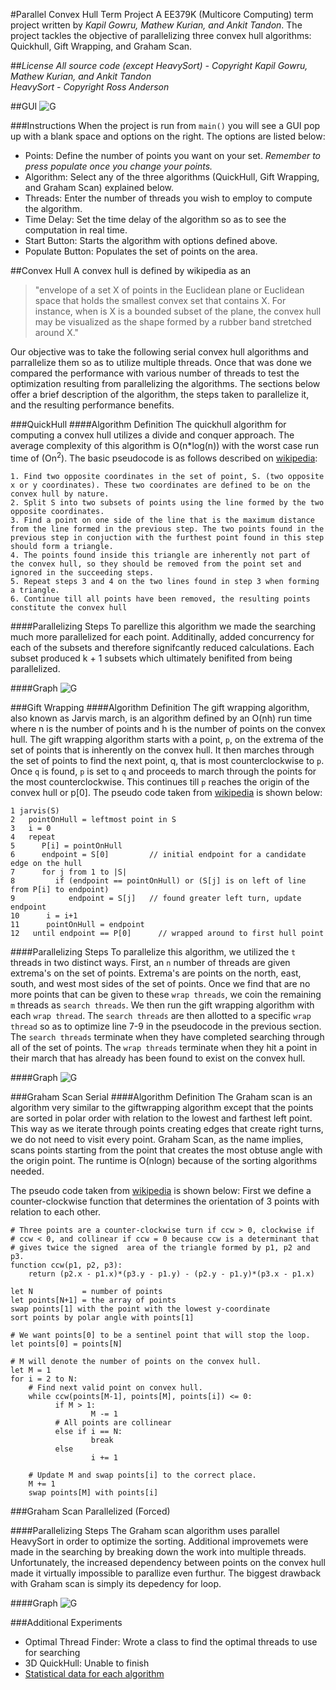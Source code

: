 #Parallel Convex Hull Term Project
A EE379K (Multicore Computing) term project written by *Kapil Gowru, Mathew Kurian, and Ankit Tandon*. The project tackles the objective of parallelizing three convex hull algorithms: Quickhull, Gift Wrapping, and Graham Scan.

##*License*
*All source code (except HeavySort) - Copyright Kapil Gowru, Mathew Kurian, and Ankit Tandon*  
*HeavySort - Copyright Ross Anderson*

##GUI
![G](https://raw.githubusercontent.com/bluejamesbond/Parallel-Convex-Hull/master/misc/screenshot1.png)

###Instructions
When the project is run from `main()` you will see a GUI pop up with a blank space and options on the right. The options are listed below:
- Points: Define the number of points you want on your set. *Remember to press populate once you change your points.*
- Algorithm: Select any of the three algorithms (QuickHull, Gift Wrapping, and Graham Scan) explained below.
- Threads: Enter the number of threads you wish to employ to compute the algorithm.
- Time Delay: Set the time delay of the algorithm so as to see the computation in real time.
- Start Button: Starts the algorithm with options defined above.
- Populate Button: Populates the set of points on the area.

##Convex Hull
A convex hull is defined by wikipedia as an
>"envelope of a set X of points in the Euclidean plane or Euclidean space that holds the smallest convex set that contains X. For instance, when is X is a bounded subset of the plane, the convex hull may be visualized as the shape formed by a rubber band stretched around X."

Our objective was to take the following serial convex hull algorithms and parrallelize them so as to utilize multiple threads. Once that was done we compared the performance with various number of threads to test the optimization resulting from parallelizing the algorithms. The sections below offer a brief description of the algorithm, the steps taken to parallelize it,  and the resulting performance benefits.

###QuickHull
####Algorithm Definition
The quickhull algorithm for computing a convex hull utilizes a divide and conquer approach. The average complexity of this algorithm is O(n*log(n)) with the worst case run time of (On<sup>2</sup>). The basic pseudocode is as follows described on [wikipedia](http://en.wikipedia.org/wiki/QuickHull):

    1. Find two opposite coordinates in the set of point, S. (two opposite x or y coordinates). These two coordinates are defined to be on the convex hull by nature.
    2. Split S into two subsets of points using the line formed by the two opposite coordinates.
    3. Find a point on one side of the line that is the maximum distance from the line formed in the previous step. The two points found in the previous step in conjuction with the furthest point found in this step should form a triangle.
    4. The points found inside this triangle are inherently not part of the convex hull, so they should be removed from the point set and ignored in the succeeding steps.
    5. Repeat steps 3 and 4 on the two lines found in step 3 when forming a triangle.
    6. Continue till all points have been removed, the resulting points constitute the convex hull
    
####Parallelizing Steps
To parellize this algorithm we made the searching much more parallelized for each point. Additinally, added concurrency for each of the subsets and therefore signifcantly reduced calculations. Each subset produced k + 1 subsets which ultimately benifited from being parallelized.

####Graph
![G](https://raw.githubusercontent.com/bluejamesbond/Parallel-Convex-Hull/master/graphs/QuickHullAlgorithm.png)

###Gift Wrapping
####Algorithm Definition
The gift wrapping algorithm, also known as Jarvis march, is an algorithm defined by an O(nh) run time where n is the number of points and h is the number of points on the convex hull. The gift wrapping algorithm starts with a point, `p`,  on the extrema of the set of points that is inherently on the convex hull. It then marches through the set of points to find the next point, q, that is most counterclockwise to `p`. Once `q` is found, `p` is set to `q` and proceeds to march through the points for the most counterclockwise. This continues till `p` reaches the origin of the convex hull or p[0]. The pseudo code taken from [wikipedia](http://en.wikipedia.org/wiki/Gift_wrapping_algorithm) is shown below:

```
1 jarvis(S)
2   pointOnHull = leftmost point in S
3   i = 0
4   repeat
5      P[i] = pointOnHull
6      endpoint = S[0]         // initial endpoint for a candidate edge on the hull
7      for j from 1 to |S|
8         if (endpoint == pointOnHull) or (S[j] is on left of line from P[i] to endpoint)
9            endpoint = S[j]   // found greater left turn, update endpoint
10      i = i+1
11      pointOnHull = endpoint
12   until endpoint == P[0]      // wrapped around to first hull point
```
####Parallelizing Steps
To parallelize this algorithm, we utilized the `t` threads in two distinct ways. First, an `n` number of threads are given extrema's on the set of points. Extrema's are points on the north, east, south, and west most sides of the set of points. Once we find that are no more points that can be given to these `wrap threads`, we coin the remaining `m` threads as `search threads`. We then run the gift wrapping algorithm with each `wrap thread`. The `search threads` are then allotted to a specific `wrap thread` so as to optimize line 7-9 in the pseudocode in the previous section. The `search threads` terminate when they have completed searching through all of the set of points. The `wrap threads` terminate when they hit a point in their march that has already has been found to exist on the convex hull.

####Graph
![G](https://raw.githubusercontent.com/bluejamesbond/Parallel-Convex-Hull/master/graphs/GiftWrappingAlgorithm.png)

###Graham Scan Serial
####Algorithm Definition
The Graham scan is an algorithm very similar to the giftwrapping algorithm except that the points are sorted in polar order with relation to the lowest and farthest left point. This way as we iterate through points creating edges that create right turns, we do not need to visit every point. Graham Scan, as the name implies, scans points starting from the point that creates the most obtuse angle with the origin point. The runtime is O(nlogn) because of the sorting algorithms needed.

The pseudo code taken from [wikipedia](http://en.wikipedia.org/wiki/Graham_scan) is shown below:
First we define a counter-clockwise function that determines the orientation of 3 points with relation to each other.
```
# Three points are a counter-clockwise turn if ccw > 0, clockwise if
# ccw < 0, and collinear if ccw = 0 because ccw is a determinant that
# gives twice the signed  area of the triangle formed by p1, p2 and p3.
function ccw(p1, p2, p3):
    return (p2.x - p1.x)*(p3.y - p1.y) - (p2.y - p1.y)*(p3.x - p1.x)
```

```
let N           = number of points
let points[N+1] = the array of points
swap points[1] with the point with the lowest y-coordinate
sort points by polar angle with points[1]

# We want points[0] to be a sentinel point that will stop the loop.
let points[0] = points[N]

# M will denote the number of points on the convex hull.
let M = 1
for i = 2 to N:
    # Find next valid point on convex hull.
    while ccw(points[M-1], points[M], points[i]) <= 0:
          if M > 1:
                  M -= 1
          # All points are collinear
          else if i == N:
                  break
          else
                  i += 1

    # Update M and swap points[i] to the correct place.
    M += 1
    swap points[M] with points[i]
```

###Graham Scan Parallelized (Forced)

####Parallelizing Steps
The Graham scan algorithm uses parallel HeavySort in order to optimize the sorting. Additional improvemets were made in the searching by breaking down the work into multiple threads. Unfortunately, the increased dependency between points on the convex hull made it virtually impossible to parallize even furthur. The biggest drawback with Graham scan is simply its depedency for loop.

####Graph
![G](https://raw.githubusercontent.com/bluejamesbond/Parallel-Convex-Hull/master/graphs/GrahamScanParallelAlgorithm.png)

###Additional Experiments
- Optimal Thread Finder: Wrote a class to find the optimal threads to use for searching
- 3D QuickHull: Unable to finish
- [Statistical data for each algorithm](https://docs.google.com/spreadsheets/d/194ycZrs89LAr71O4CzBvHvgsPyVQ7BLPOOYpbMxZIoU/edit?usp=sharing)
